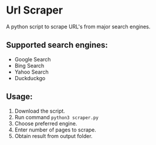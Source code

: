 # Url Scraper
A python script to scrape URL's from major search engines.

## Supported search engines:
+ Google Search
+ Bing Search
+ Yahoo Search
+ Duckduckgo

## Usage:
1. Download the script.
2. Run command <code>python3 scraper.py</code>
3. Choose preferred engine.
4. Enter number of pages to scrape.
5. Obtain result from output folder.
